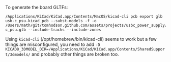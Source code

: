 To generate the board GLTFs:

```
/Applications/KiCad/KiCad.app/Contents/MacOS/kicad-cli pcb export glb usb-c_psu.kicad_pcb --subst-models -f -o /Users/math/git/tomhodson.github.com/assets/projects/usbc_power_supply/usb-c_psu.glb --include-tracks --include-zones
```

Using `kicad-cli` (/opt/homebrew/bin/kicad-cli) seems to work but a few things are misconfigured, you need to add `-D KICAD8_3DMODEL_DIR=/Applications/KiCad/KiCad.app/Contents/SharedSupport/3dmodels/` and probably other things are broken too. 